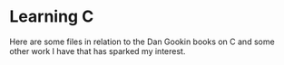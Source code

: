 # Learning C

Here are some files in relation to the Dan Gookin books on C and some other work I have that has sparked my interest.
